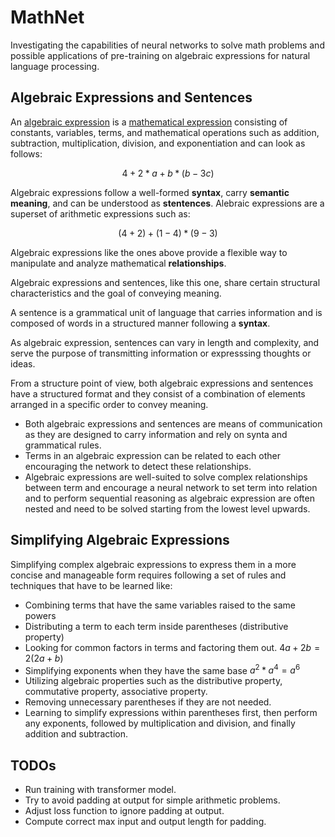 # MathNet

Investigating the capabilities of neural networks to solve math problems and 
possible applications of pre-training on algebraic expressions for natural 
language processing.

## Algebraic Expressions and Sentences

An [algebraic expression](https://en.wikipedia.org/wikiAlgebraic_expression) is a [mathematical expression](https://en.wikipedia.org/wiki/Expression_(mathematics)) consisting of constants, variables, terms, and mathematical operations such as addition, subtraction, multiplication, division, and exponentiation and can look as follows:

$$4 + 2*a + b*(b - 3c)$$

Algebraic expressions follow a well-formed **syntax**, carry **semantic meaning**, and can be understood as **stentences**. Alebraic expressions are a superset of arithmetic expressions such as:

$$(4 + 2) + (1-4)*(9 - 3)$$

Algebraic expressions like the ones above provide a flexible way to manipulate and analyze mathematical **relationships**.

Algebraic expressions and sentences, like this one, share certain structural characteristics and the goal of conveying meaning.

A sentence is a grammatical unit of language that carries information and is composed of words in a structured manner following a **syntax**.

As algebraic expression, sentences can vary in length and complexity, and serve the purpose of transmitting information or expresssing thoughts or ideas.

From a structure point of view, both algebraic expressions and sentences have a structured format and they consist of a combination of elements arranged in a specific order to convey meaning.

- Both algebraic expressions and sentences are means of communication as they are designed to carry information and rely on synta and grammatical rules.
- Terms in an algebraic expression can be related to each other encouraging the network to detect these relationships.
- Algebraic expressions are well-suited to solve complex relationships between
term and encourage a neural network to set term into relation and to perform sequential reasoning as algebraic expression are often nested and need to be solved starting from the lowest level upwards.

## Simplifying Algebraic Expressions

Simplifying complex algebraic expressions to express them in a more concise and manageable form requires following a set of rules and techniques that have to be learned like:

- Combining terms that have the same variables raised to the same powers
- Distributing a term to each term inside parentheses (distributive property)
- Looking for common factors in terms and factoring them out. $4a+2b = 2(2a+b)$
- Simplifying exponents when they have the same base $a^2 * a^4 = a^6$
- Utilizing algebraic properties such as the distributive property, commutative property, associative property.
- Removing unnecessary parentheses if they are not needed.
- Learning to simplify expressions within parentheses first, then perform any exponents, followed by multiplication and division, and finally addition and subtraction.

## TODOs

- Run training with transformer model.
- Try to avoid padding at output for simple arithmetic problems.
- Adjust loss function to ignore padding at output.
- Compute correct max input and output length for padding.

